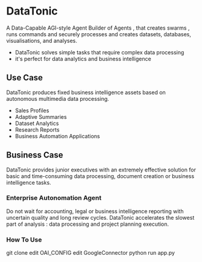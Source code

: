 # DataTonic

A Data-Capable AGI-style Agent Builder of Agents , that creates swarms , runs commands and securely processes and creates datasets, databases, visualisations, and analyses.

- DataTonic solves simple tasks that require complex data processing
- it's perfect for data analytics and business intelligence

## Use Case

DataTonic produces fixed business intelligence assets based on autonomous multimedia data processing. 

- Sales Profiles
- Adaptive Summaries
- Dataset Analytics
- Research Reports
- Business Automation Applications

## Business Case

DataTonic provides junior executives with an extremely effective solution for basic and time-consuming data processing, document creation or business intelligence tasks.

### Enterprise Autonomation Agent

Do not wait for accounting, legal or business intelligence reporting with uncertain quality and long review cycles. DataTonic accelerates the slowest part of analysis : data processing and project planning execution. 

### How To Use

git clone
edit OAI_CONFIG
edit GoogleConnector
python run app.py